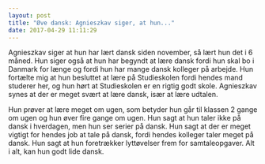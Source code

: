 ```yaml
---
layout: post
title: "Øve dansk: Agnieszkav siger, at hun..."
date: 2017-04-29 11:11:29
---
```


Agnieszkav siger at hun har lært dansk siden november, så lært hun det i 6 måned. Hun siger også at hun har begyndt at lære dansk fordi hun skal bo i Danmark for længe og fordi hun har mange dansk kolleger på arbejde. Hun fortælte mig at hun besluttet at lære på Studieskolen fordi hendes mand studerer her, og hun hørt at Studieskolen er en rigtig godt skole. Agnieszkav synes at der er meget svært at lære dansk, især at lære udtalen. 

Hun prøver at lære meget om ugen, som betyder hun går til klassen 2 gange om ugen og hun øver fire gange om ugen. Hun sagt at hun taler ikke på dansk i hverdagen, men hun ser serier på dansk. Hun sagt at der er meget vigtigt for hendes job at tale på dansk, fordi hendes kolleger taler meget på dansk. Hun sagt at hun foretrækker lyttøvelser frem for samtaleopgaver. Alt i alt, kan hun godt lide dansk.


